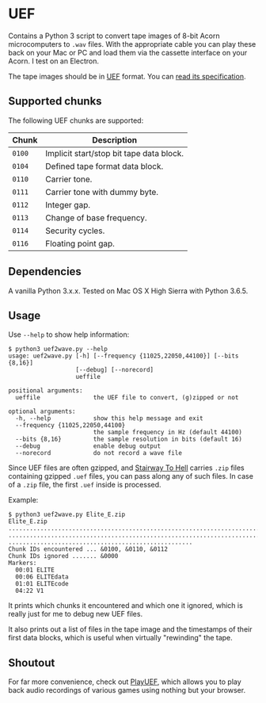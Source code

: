 # UEF

Contains a Python 3 script to convert tape images of 8-bit Acorn microcomputers
to `.wav` files. With the appropriate cable you can play these back on your Mac
or PC and load them via the cassette interface on your Acorn. I test on an
Electron.

The tape images should be in [UEF](https://en.wikipedia.org/wiki/Unified_Emulator_Format)
format. You can [read its specification](http://electrem.emuunlim.com/UEFSpecs.htm).

## Supported chunks

The following UEF chunks are supported:

Chunk  | Description
-------|------------
`0100` | Implicit start/stop bit tape data block.
`0104` | Defined tape format data block.
`0110` | Carrier tone.
`0111` | Carrier tone with dummy byte.
`0112` | Integer gap.
`0113` | Change of base frequency.
`0114` | Security cycles.
`0116` | Floating point gap.

## Dependencies

A vanilla Python 3.x.x. Tested on Mac OS X High Sierra with Python 3.6.5.

## Usage

Use `--help` to show help information:

```
$ python3 uef2wave.py --help
usage: uef2wave.py [-h] [--frequency {11025,22050,44100}] [--bits {8,16}]
                   [--debug] [--norecord]
                   ueffile

positional arguments:
  ueffile               the UEF file to convert, (g)zipped or not

optional arguments:
  -h, --help            show this help message and exit
  --frequency {11025,22050,44100}
                        the sample frequency in Hz (default 44100)
  --bits {8,16}         the sample resolution in bits (default 16)
  --debug               enable debug output
  --norecord            do not record a wave file
```

Since UEF files are often gzipped, and [Stairway To Hell](https://www.stairwaytohell.com)
carries `.zip` files containing gzipped `.uef` files, you can pass along any of
such files. In case of a `.zip` file, the first `.uef` inside is processed.

Example:

```
$ python3 uef2wave.py Elite_E.zip
Elite_E.zip
................................................................................
................................................................................
....................................................
Chunk IDs encountered ... &0100, &0110, &0112
Chunk IDs ignored ....... &0000
Markers:
  00:01 ELITE
  00:06 ELITEdata
  01:01 ELITEcode
  04:22 V1
```

It prints which chunks it encountered and which one it ignored, which is really
just for me to debug new UEF files.

It also prints out a list of files in the tape image and the timestamps of their
first data blocks, which is useful when virtually "rewinding" the tape.

## Shoutout

For far more convenience, check out [PlayUEF](http://www.8bitkick.cc/playuef.html),
which allows you to play back audio recordings of various games using nothing
but your browser.